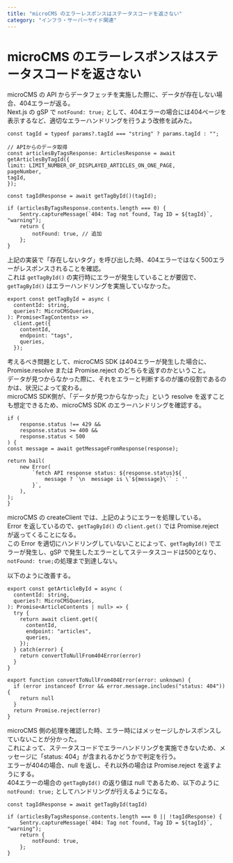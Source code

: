 ```yaml
---
title: "microCMS のエラーレスポンスはステータスコードを返さない"
category: "インフラ・サーバーサイド関連"
---
```


# microCMS のエラーレスポンスはステータスコードを返さない
microCMS の API からデータフェッチを実施した際に、データが存在しない場合、404エラーが返る。  
Next.js の gSP で `notFound: true;` として、404エラーの場合には404ページを表示するなど、適切なエラーハンドリングを行うよう改修を試みた。

```
const tagId = typeof params?.tagId === "string" ? params.tagId : "";

// APIからのデータ取得
const articlesByTagsResponse: ArticlesResponse = await getArticlesByTagId({
limit: LIMIT_NUMBER_OF_DISPLAYED_ARTICLES_ON_ONE_PAGE,
pageNumber,
tagId,
});

const tagIdResponse = await getTagById()(tagId);

if (articlesByTagsResponse.contents.length === 0) {
    Sentry.captureMessage(`404: Tag not found, Tag ID = ${tagId}`, "warning");
    return {
        notFound: true, // 追加
    };
}
```
上記の実装で「存在しないタグ」を呼び出した時、404エラーではなく500エラーがレスポンスされることを確認。  
これは `getTagById()` の実行時にエラーが発生していることが要因で、`getTagById()` はエラーハンドリングを実施していなかった。
```
export const getTagById = async (
  contentId: string,
  queries?: MicroCMSQueries,
): Promise<TagContents> =>
  client.get({
    contentId,
    endpoint: "tags",
    queries,
  });
```
考えるべき問題として、microCMS SDK は404エラーが発生した場合に、Promise.resolve または Promise.reject のどちらを返すのかということ。  
データが見つからなかった際に、それをエラーと判断するのが誰の役割であるのかは、状況によって変わる。  
microCMS SDK側が、「データが見つからなかった」という resolve を返すことも想定できるため、microCMS SDK のエラーハンドリングを確認する。
```
if (
    response.status !== 429 &&
    response.status >= 400 &&
    response.status < 500
) {
const message = await getMessageFromResponse(response);

return bail(
    new Error(
        `fetch API response status: ${response.status}${
            message ? `\n  message is \`${message}\`` : ''
        }`,
    ),
);
}
```
microCMS の createClient では、上記のようにエラーを処理している。  
Error を返しているので、`getTagById()` の `client.get()` では Promise.reject が返ってくることになる。  
この Error を適切にハンドリングしていないことによって、`getTagById()` でエラーが発生し、gSP で発生したエラーとしてステータスコードは500となり、`notFound: true;`の処理まで到達しない。  

以下のように改善する。  
```
export const getArticleById = async (
  contentId: string,
  queries?: MicroCMSQueries,
): Promise<ArticleContents | null> => {
  try {
    return await client.get({
      contentId,
      endpoint: "articles",
      queries,
    });
  } catch(error) {
    return convertToNullFrom404Error(error)
  }
}

export function convertToNullFrom404Error(error: unknown) {
  if (error instanceof Error && error.message.includes("status: 404")) {
    return null
  }
  return Promise.reject(error)
} 
```
microCMS 側の処理を確認した時、エラー時にはメッセージしかレスポンスしていないことが分かった。  
これによって、ステータスコードでエラーハンドリングを実施できないため、メッセージに「status: 404」が含まれるかどうかで判定を行う。  
エラーが404の場合、null を返し、それ以外の場合は Promise.reject を返すようにする。  
404エラーの場合の `getTagById()` の返り値は null であるため、以下のように `notFound: true;` としてハンドリングが行えるようになる。  
```
const tagIdResponse = await getTagById(tagId)

if (articlesByTagsResponse.contents.length === 0 || !tagIdResponse) {
    Sentry.captureMessage(`404: Tag not found, Tag ID = ${tagId}`, "warning");
    return {
        notFound: true,
    };
}
```
